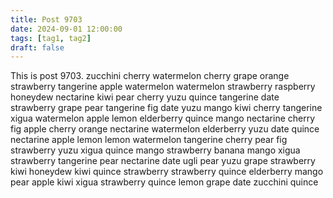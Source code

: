```yaml
---
title: Post 9703
date: 2024-09-01 12:00:00
tags: [tag1, tag2]
draft: false
---
```

This is post 9703.
zucchini
cherry
watermelon
cherry
grape
orange
strawberry
tangerine
apple
watermelon
watermelon
strawberry
raspberry
honeydew
nectarine
kiwi
pear
cherry
yuzu
quince
tangerine
date
strawberry
grape
pear
tangerine
fig
date
yuzu
mango
kiwi
cherry
tangerine
xigua
watermelon
apple
lemon
elderberry
quince
mango
nectarine
cherry
fig
apple
cherry
orange
nectarine
watermelon
elderberry
yuzu
date
quince
nectarine
apple
lemon
lemon
watermelon
tangerine
cherry
pear
fig
strawberry
yuzu
xigua
quince
mango
strawberry
banana
mango
xigua
strawberry
tangerine
pear
nectarine
date
ugli
pear
yuzu
grape
strawberry
kiwi
honeydew
kiwi
quince
strawberry
strawberry
quince
elderberry
mango
pear
apple
kiwi
xigua
strawberry
quince
lemon
grape
date
zucchini
quince
